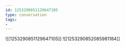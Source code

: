 ```yaml
---
id: 1253290851129647105
type: conversation
tags:
- 
---
```

![[1253290851129647105]]
![[1253290852085981184]]

